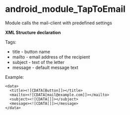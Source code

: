# android_module_TapToEmail
Module calls the mail-client with predefined settings

**XML Structure declaration**

Tags:
- title - button name
- mailto - email address of the recipient
- subject - text of the letter
- message - default message text

Example:


    <data>
      <title><![CDATA[Button]]></title>
      <mailto><![CDATA[mail@example.com]]></mailto>
      <subject><![CDATA[]]></subject>
      <message><![CDATA[]]></message>
    </data>
